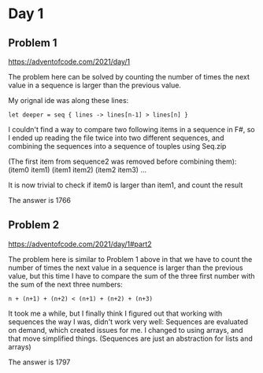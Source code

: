 # Day 1

## Problem 1
https://adventofcode.com/2021/day/1

The problem here can be solved by counting the number of times the next value in a sequence is larger than the previous value.

My orignal ide was along these lines:

    let deeper = seq { lines -> lines[n-1] > lines[n] }

I couldn't find a way to compare two following items in a sequence in F#, so I ended up reading the file twice into two different sequences, and combining the sequences into a sequence of touples using Seq.zip 

(The first item from sequence2 was removed before combining them):
    (item0 item1)
    (item1 item2)
    (item2 item3)
    ...

It is now trivial to check if item0 is larger than item1, and count the result

The answer is 1766

## Problem 2
https://adventofcode.com/2021/day/1#part2

The problem here is similar to Problem 1 above in that we have to count the number of times the next value in a sequence
is larger than the previous value, but this time I have to compare the sum of the three first number with the sum of the next three numbers: 

    n + (n+1) + (n+2) < (n+1) + (n+2) + (n+3)

It took me a while, but I finally think I figured out that working with sequences the way I was, didn't work very well: Sequences are evaluated on demand, which created issues for me. I changed to using arrays, and that move simplified things. (Sequences are just an abstraction for lists and arrays)


The answer is 1797